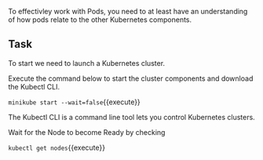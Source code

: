  To effectivley work with Pods, you need to at least have an understanding of how pods relate to the other Kubernetes components.

## Task

To start we need to launch a Kubernetes cluster.

Execute the command below to start the cluster components and download the Kubectl CLI.

`minikube start --wait=false`{{execute}}

The Kubectl CLI is a command line tool lets you control Kubernetes clusters.

Wait for the Node to become Ready by checking 

`kubectl get nodes`{{execute}}


